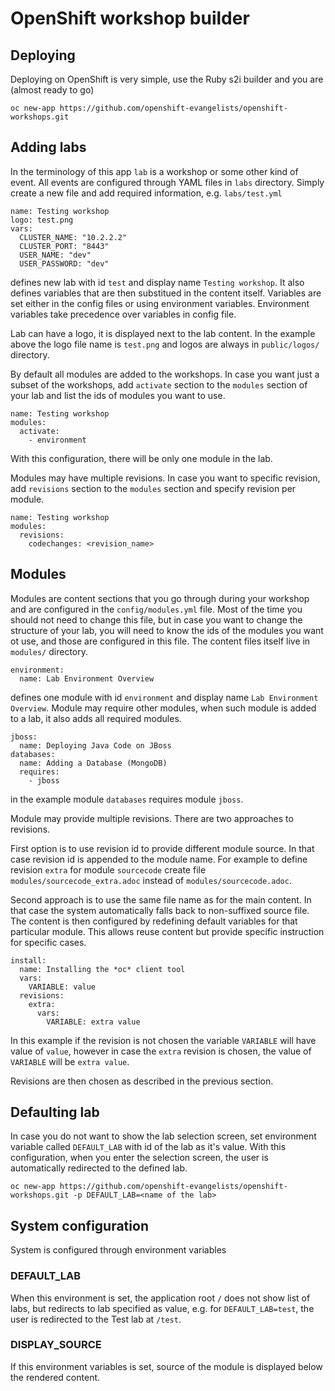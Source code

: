 # OpenShift workshop builder

## Deploying

Deploying on OpenShift is very simple, use the Ruby s2i builder and you are 
(almost ready to go)

```
oc new-app https://github.com/openshift-evangelists/openshift-workshops.git
```

## Adding labs

In the terminology of this app `lab` is a workshop or some other kind of event. 
All events are configured through YAML files in `labs` directory. Simply create 
a new file and add required information, e.g. `labs/test.yml`

```
name: Testing workshop
logo: test.png
vars:
  CLUSTER_NAME: "10.2.2.2"
  CLUSTER_PORT: "8443"
  USER_NAME: "dev"
  USER_PASSWORD: "dev"
```

defines new lab with id `test` and display name `Testing workshop`. It also 
defines variables that are then substitued in the content itself. Variables are
set either in the config files or using environment variables. Environment
variables take precedence over variables in config file.

Lab can have a logo, it is displayed next to the lab content. In the example above
the logo file name is `test.png` and logos are always in `public/logos/` directory.

By default all modules are added to the workshops. In case you want just a 
subset of the workshops, add `activate` section to the `modules` section of 
your lab and list the ids of modules you want to use.

```
name: Testing workshop
modules:
  activate:
    - environment
```

With this configuration, there will be only one module in the lab. 

Modules may have multiple revisions. In case you want to specific revision,
add `revisions` section to the `modules` section and specify revision per module.

```
name: Testing workshop
modules:
  revisions:
    codechanges: <revision_name>
```

## Modules

Modules are content sections that you go through during your workshop and are 
configured in the `config/modules.yml` file. Most of the time you should not need to 
change this file, but in case you want to change the structure of your lab, you 
will need to know the ids of the modules you want ot use, and those are 
configured in this file. The content files itself live in `modules/` directory.

```
environment:
  name: Lab Environment Overview
```

defines one module with id `environment` and display name 
`Lab Environment Overview`. Module may require other modules, when such module is 
added to a lab, it also adds all required modules.

```
jboss:
  name: Deploying Java Code on JBoss
databases:
  name: Adding a Database (MongoDB)
  requires:
    - jboss
```

in the example module `databases` requires module `jboss`.

Module may provide multiple revisions. There are two approaches to revisions.

First option is to use revision id to provide different module source. In that case
revision id is appended to the module name. For example to define revision `extra` 
for module `sourcecode` create file `modules/sourcecode_extra.adoc` instead of 
`modules/sourcecode.adoc`. 

Second approach is to use the same file name as for the main content. In that case
the system automatically falls back to non-suffixed source file. The content is then
configured by redefining default variables for that particular module. This allows
reuse content but provide specific instruction for specific cases.

```
install:
  name: Installing the *oc* client tool
  vars:
    VARIABLE: value
  revisions:
    extra:
      vars:
        VARIABLE: extra value
```

In this example if the revision is not chosen the variable `VARIABLE` will have value
of `value`, however in case the `extra` revision is chosen, the value of `VARIABLE` will
be `extra value`.

Revisions are then chosen as described in the previous section.

## Defaulting lab

In case you do not want to show the lab selection screen, set environment 
variable called `DEFAULT_LAB` with id of the lab as it's value. With this 
configuration, when you enter the selection screen, the user is automatically 
redirected to the defined lab.

```
oc new-app https://github.com/openshift-evangelists/openshift-workshops.git -p DEFAULT_LAB=<name of the lab>
```

## System configuration

System is configured through environment variables

### DEFAULT_LAB

When this environment is set, the application root `/` does not show list of labs, but
redirects to lab specified as value, e.g. for `DEFAULT_LAB=test`, the user is redirected
to the Test lab at `/test`.

### DISPLAY_SOURCE

If this environment variables is set, source of the module is displayed below the rendered 
content.  